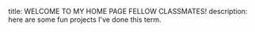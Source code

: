 title: WELCOME TO MY HOME PAGE FELLOW CLASSMATES!
description: here are some fun projects I've done this term.
